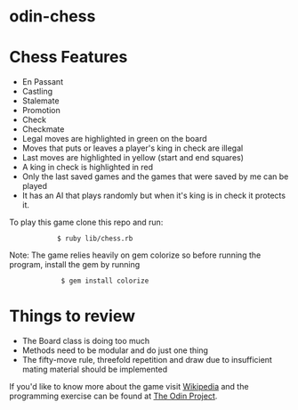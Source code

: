 # odin-chess

# Chess Features
* En Passant
* Castling
* Stalemate
* Promotion
* Check
* Checkmate
* Legal moves are highlighted in green on the board
* Moves that puts or leaves a player's king in check are illegal
* Last moves are highlighted in yellow (start and end squares)
* A king in check is highlighted in red
* Only the last saved games and the games that were saved by me can be played
* It has an AI that plays randomly but when it's king is in check it protects it.

To play this game clone this repo and run:

                $ ruby lib/chess.rb

Note: The game relies heavily on gem colorize so before running the program, install the gem by running

                 $ gem install colorize

# Things to review
* The Board class is doing too much
* Methods need to be modular and do just one thing
* The fifty-move rule, threefold repetition and draw due to insufficient mating material should be implemented

If you'd like to know more about the game visit [Wikipedia](https://en.wikipedia.org/wiki/Chess) and the programming
exercise can be found at [The Odin Project](https://www.theodinproject.com/lessons/ruby-final-project).
